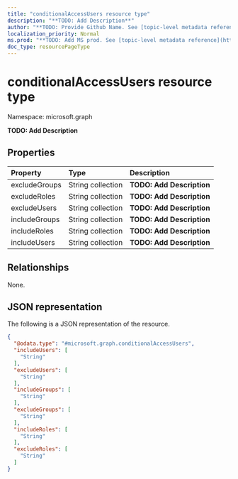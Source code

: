```yaml
---
title: "conditionalAccessUsers resource type"
description: "**TODO: Add Description**"
author: "**TODO: Provide Github Name. See [topic-level metadata reference](https://msgo.azurewebsites.net/add/document/guidelines/metadata.html#topic-level-metadata)**"
localization_priority: Normal
ms.prod: "**TODO: Add MS prod. See [topic-level metadata reference](https://msgo.azurewebsites.net/add/document/guidelines/metadata.html#topic-level-metadata)**"
doc_type: resourcePageType
---
```


# conditionalAccessUsers resource type


Namespace: microsoft.graph

**TODO: Add Description**

## Properties
|Property|Type|Description|
|:---|:---|:---|
|excludeGroups|String collection|**TODO: Add Description**|
|excludeRoles|String collection|**TODO: Add Description**|
|excludeUsers|String collection|**TODO: Add Description**|
|includeGroups|String collection|**TODO: Add Description**|
|includeRoles|String collection|**TODO: Add Description**|
|includeUsers|String collection|**TODO: Add Description**|

## Relationships
None.

## JSON representation
The following is a JSON representation of the resource.
<!-- {
  "blockType": "resource",
  "@odata.type": "microsoft.graph.conditionalAccessUsers"
}
-->
``` json
{
  "@odata.type": "#microsoft.graph.conditionalAccessUsers",
  "includeUsers": [
    "String"
  ],
  "excludeUsers": [
    "String"
  ],
  "includeGroups": [
    "String"
  ],
  "excludeGroups": [
    "String"
  ],
  "includeRoles": [
    "String"
  ],
  "excludeRoles": [
    "String"
  ]
}
```

